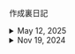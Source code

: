 作成裏日記

<details>
<summary>May 12, 2025</summary>
途中経過を記すのを忘れていたが、GW中に実装して公開した。
実装もすべてchatgpt先生と会話してやってもらった。
面白すぎてGW中の暇な時間はほぼこれやってた。

次は、説教録音をwhisperで文字起こしに挑戦中。
modelを選べるようなので、一番賢い"large"にしてみた。
PCのスペックを教えると動きそうかどうかも教えてくれて、いけそうとのことだったので開始。
１時間の説教の文字起こしがこのPCスペックだと3時間くらいで終わりそうとのこと。
寝てる間にやっておいてもらおう。

今後はちょこちょこここにメモを残していこうと思う。

</details>

<details>
<summary>Nov 19, 2024</summary>
長年ひたち光教会のホームページを置いていたplalaのホームページサービスが閉鎖になるということで、github pagesでつくることにした。
まずは、chargpt先生にどんな構成がいいか聞いてみたところ、下記のように。
同実装していこうか。。

# 教会ホームページ構成案

## 1. ホームページ
- **メイン画像とメッセージ**：教会の雰囲気や価値観が伝わる画像や聖句、メッセージを表示。
- **教会の紹介**：聖書信仰に基づくプロテスタント教会であることを簡潔に説明。

## 2. 私たちについて
### 教会のビジョンとミッション
- 教会の信仰や目的、聖書信仰の重要性についての紹介。

### 牧師のメッセージ
- 牧師のプロフィールと、メッセージ動画や文章を掲載。

### 教会の歴史
- 設立の経緯や沿革を紹介し、教会の歩みを共有。

## 3. 集会案内
### 礼拝と集会のスケジュール
- 日曜礼拝や平日の集会の時間・場所の詳細。

### 初めての方へ
- 訪問時の服装、駐車場情報、礼拝の流れなどの案内。

## 4. 聖書の学び
### 聖書勉強会や教室
- 聖書を学ぶための定期的な勉強会やクラスの案内。

### 説教アーカイブ
- 過去の説教やメッセージを動画、音声、テキストで提供。

## 5. イベント
- 教会で開催される特別なイベント（バイブルキャンプやチャリティー活動）の情報。

## 6. お問い合わせ
- **連絡先情報**：電話番号、メールアドレス、教会の住所。
- **問い合わせフォーム**：信仰や教会活動についての質問や相談ができるフォーム。
</details>
